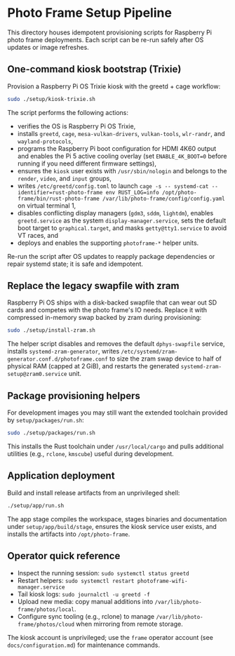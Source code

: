 # Photo Frame Setup Pipeline

This directory houses idempotent provisioning scripts for Raspberry Pi photo frame deployments. Each script can be re-run safely after OS updates or image refreshes.

## One-command kiosk bootstrap (Trixie)

Provision a Raspberry Pi OS Trixie kiosk with the greetd + cage workflow:

```bash
sudo ./setup/kiosk-trixie.sh
```

The script performs the following actions:

- verifies the OS is Raspberry Pi OS Trixie,
- installs `greetd`, `cage`, `mesa-vulkan-drivers`, `vulkan-tools`, `wlr-randr`, and `wayland-protocols`,
- programs the Raspberry Pi boot configuration for HDMI 4K60 output and enables the Pi 5 active cooling overlay (set `ENABLE_4K_BOOT=0` before running if you need different firmware settings),
- ensures the `kiosk` user exists with `/usr/sbin/nologin` and belongs to the `render`, `video`, and `input` groups,
- writes `/etc/greetd/config.toml` to launch `cage -s -- systemd-cat --identifier=rust-photo-frame env RUST_LOG=info /opt/photo-frame/bin/rust-photo-frame /var/lib/photo-frame/config/config.yaml` on virtual terminal 1,
- disables conflicting display managers (`gdm3`, `sddm`, `lightdm`), enables `greetd.service` as the system `display-manager.service`, sets the default boot target to `graphical.target`, and masks `getty@tty1.service` to avoid VT races, and
- deploys and enables the supporting `photoframe-*` helper units.

Re-run the script after OS updates to reapply package dependencies or repair systemd state; it is safe and idempotent.

## Replace the legacy swapfile with zram

Raspberry Pi OS ships with a disk-backed swapfile that can wear out SD cards
and competes with the photo frame's IO needs. Replace it with compressed
in-memory swap backed by zram during provisioning:

```bash
sudo ./setup/install-zram.sh
```

The helper script disables and removes the default `dphys-swapfile` service,
installs `systemd-zram-generator`, writes `/etc/systemd/zram-generator.conf.d/photoframe.conf`
to size the zram swap device to half of physical RAM (capped at 2 GiB), and
restarts the generated `systemd-zram-setup@zram0.service` unit.

## Package provisioning helpers

For development images you may still want the extended toolchain provided by `setup/packages/run.sh`:

```bash
sudo ./setup/packages/run.sh
```

This installs the Rust toolchain under `/usr/local/cargo` and pulls additional utilities (e.g., `rclone`, `kmscube`) useful during development.

## Application deployment

Build and install release artifacts from an unprivileged shell:

```bash
./setup/app/run.sh
```

The app stage compiles the workspace, stages binaries and documentation under `setup/app/build/stage`, ensures the kiosk service user exists, and installs the artifacts into `/opt/photo-frame`.

## Operator quick reference

- Inspect the running session: `sudo systemctl status greetd`
- Restart helpers: `sudo systemctl restart photoframe-wifi-manager.service`
- Tail kiosk logs: `sudo journalctl -u greetd -f`
- Upload new media: copy manual additions into `/var/lib/photo-frame/photos/local`.
- Configure sync tooling (e.g., rclone) to manage `/var/lib/photo-frame/photos/cloud` when mirroring from remote storage.

The kiosk account is unprivileged; use the `frame` operator account (see `docs/configuration.md`) for maintenance commands.
